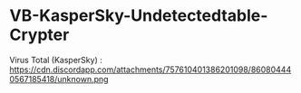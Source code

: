 # VB-KasperSky-Undetectedtable-Crypter

Virus Total (KasperSky) : https://cdn.discordapp.com/attachments/757610401386201098/860804440567185418/unknown.png
